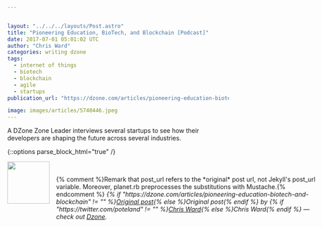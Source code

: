 ```yaml
---


layout: "../../../layouts/Post.astro"
title: "Pioneering Education, BioTech, and Blockchain [Podcast]"
date: 2017-07-01 05:01:02 UTC
author: "Chris Ward"
categories: writing dzone
tags:
  - internet of things
  - biotech
  - blockchain
  - agile
  - startups
publication_url: "https://dzone.com/articles/pioneering-education-biotech-and-blockchain"

image: images/articles/5740446.jpeg
---
```

A DZone Zone Leader interviews several startups to see how their developers are shaping the future across several industries.


{::options parse_block_html="true" /}
<div class="author">
   <img src="https://www.rss-specifications.com/rss-spec-rss.gif" style="width: 96px; height: 96;">
   <span style="position: absolute; padding: 32px 15px;">{% comment %}Remark that post_url refers to the *original* post url, not Jekyll's post_url variable. Moreover, planet.rb preprocesses the substitutions with Mustache.{% endcomment %}
      <i>{% if "https://dzone.com/articles/pioneering-education-biotech-and-blockchain" != "" %}<a href="https://dzone.com/articles/pioneering-education-biotech-and-blockchain">Original post</a>{% else %}Original post{% endif %} by {% if "https://twitter.com/poteland" != "" %}<a href="https://twitter.com/poteland">Chris Ward</a>{% else %}Chris Ward{% endif %} &mdash; check out <a href="https://dzone.com">Dzone</a>.</i>
  </span>
</div>
